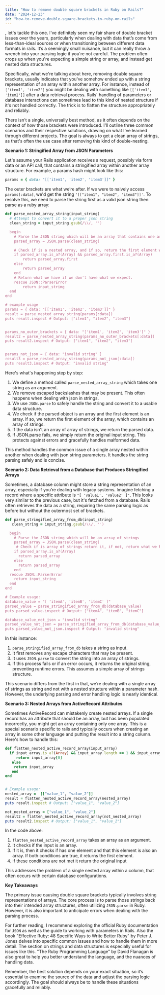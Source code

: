 ```yaml
---
title: "How to remove double square brackets in Ruby on Rails?"
date: "2024-12-23"
id: "how-to-remove-double-square-brackets-in-ruby-on-rails"
---
```


, let's tackle this one. I've definitely seen my fair share of double bracket issues over the years, particularly when dealing with data that’s come from less-than-ideal sources or when transitioning between different data formats in rails. It’s a seemingly small nuisance, but it can really throw a wrench into your parsing logic if you're not careful. The problem often crops up when you're expecting a simple string or array, and instead get nested data structures.

Specifically, what we're talking about here, removing double square brackets, usually indicates that you've somehow ended up with a string representation of an array within another array. For instance, instead of `['item1', 'item2']` you might be dealing with something like `[['item1', 'item2']]` after a data retrieval process. Rails' handling of parameters or database interactions can sometimes lead to this kind of nested structure if it's not handled correctly. The trick is to flatten the structure appropriately and reliably.

There isn't a single, universally best method, as it often depends on the context of *how* those brackets were introduced. I'll outline three common scenarios and their respective solutions, drawing on what I've learned through different projects. The goal is always to get a clean array of strings, as that's often the use case after removing this kind of double-nesting.

**Scenario 1: Stringified Array from JSON Parameters**

Let's assume your Rails application receives a request, possibly via form data or an API call, that contains a stringified array within another array structure. For example, a params hash might look like this:

```ruby
params = { data: "[['item1', 'item2', 'item3']]" }
```

The outer brackets are what we’re after. If we were to naively access `params[:data]`, we'd get the string `'[["item1", "item2", "item3"]]'`. To resolve this, we need to parse the string first as a valid json string then parse as a ruby array:

```ruby
def parse_nested_array_string(input_string)
  # Attempt to convert it to a proper json string
  clean_string = input_string.gsub(/\\/, '')

  begin
    # Parse the JSON string which will be an array that contains one array
    parsed_array = JSON.parse(clean_string)

    # Check if is a nested array, and if so, return the first element which will be the true array of strings
    if parsed_array.is_a?(Array) && parsed_array.first.is_a?(Array)
        return parsed_array.first
    else
        return parsed_array
    end
    # Return what we have if we don't have what we expect.
    rescue JSON::ParserError
        return input_string
  end
end

# example usage
params = { data: "[['item1', 'item2', 'item3']]" }
result = parse_nested_array_string(params[:data])
puts result.inspect # Output: ["item1", "item2", "item3"]


params_no_outer_brackets = { data: "['item1', 'item2', 'item3']" }
result2 = parse_nested_array_string(params_no_outer_brackets[:data])
puts result2.inspect # Output: ["item1", "item2", "item3"]


params_not_json = { data: "invalid string" }
result3 = parse_nested_array_string(params_not_json[:data])
puts result3.inspect # Output: "invalid string"


```

Here's what's happening step by step:

1.  We define a method called `parse_nested_array_string` which takes one string as an argument.
2.  We remove escaped backslashes that may be present. This often happens when dealing with json in strings.
3.  We use `JSON.parse` to safely handle the string and convert it to a usable data structure.
4.  We check if the parsed object is an array and the first element is an array. If so, we return the first element of the array, which contains an array of strings.
5.  If the data isn't an array of array of strings, we return the parsed data.
6.  If JSON.parse fails, we simply return the original input string. This protects against errors and gracefully handles malformed data.

This method handles the common issue of a single array nested within another when dealing with json string parameters. It handles the string parsing safely and is concise.

**Scenario 2: Data Retrieval from a Database that Produces Stringified Arrays**

Sometimes, a database column might store a string representation of an array, especially if you’re dealing with legacy systems. Imagine fetching a record where a specific attribute is `"[ 'value1', 'value2' ]"`. This looks very similar to the previous case, but it's fetched from a database. Rails often retrieves the data as a string, requiring the same parsing logic as before but without the outermost set of brackets.

```ruby
def parse_stringified_array_from_db(input_string)
   clean_string = input_string.gsub(/\\/, '')

  begin
    # Parse the JSON string which will be an array of strings
    parsed_array = JSON.parse(clean_string)
     # Check if is array of strings return it, if not, return what we have.
    if parsed_array.is_a?(Array)
      return parsed_array
    else
      return parsed_array
    end
  rescue JSON::ParserError
    return input_string
  end
end

# Example usage:
database_value = "[ 'itemA', 'itemB', 'itemC' ]"
parsed_value = parse_stringified_array_from_db(database_value)
puts parsed_value.inspect # Output: ["itemA", "itemB", "itemC"]

database_value_not_json = "invalid string"
parsed_value_not_json = parse_stringified_array_from_db(database_value_not_json)
puts parsed_value_not_json.inspect # Output: "invalid string"
```

In this instance:

1.  `parse_stringified_array_from_db` takes a string as input.
2.  It first removes any escape characters that may be present.
3.  It uses `JSON.parse` to convert the string into an array of strings.
4.  If this process fails or if an error occurs, it returns the original string, preventing runtime errors. This assumes a simple array of strings structure.

This scenario differs from the first in that, we’re dealing with a single array of strings as string and not with a nested structure within a parameter hash. However, the underlying parsing and error handling logic is nearly identical.

**Scenario 3: Nested Arrays from ActiveRecord Attributes**

Sometimes ActiveRecord can mistakenly create nested arrays. If a single record has an attribute that should be an array, but has been populated incorrectly, you might get an array containing only one array. This is a special scenario specific to rails and typically occurs when creating an array in some other language and putting the result into a string column. Here's how to handle this:

```ruby
def flatten_nested_active_record_array(input_array)
  if input_array.is_a?(Array) && input_array.length == 1 && input_array[0].is_a?(Array)
     return input_array[0]
   else
    return input_array
   end
end


# Example usage:
nested_array =  [["value_1", "value_2"]]
result = flatten_nested_active_record_array(nested_array)
puts result.inspect # Output: ["value_1", "value_2"]

not_nested_array = ["value_1", "value_2"]
result2 = flatten_nested_active_record_array(not_nested_array)
puts result2.inspect # Output: ["value_1", "value_2"]
```

In the code above:

1.  `flatten_nested_active_record_array` takes an array as an argument.
2.  It checks if the input is an array.
3.  If it is, then it checks if has one element and that this element is also an array. If both conditions are true, it returns the first element.
4.  If these conditions are not met it return the original input

This addresses the problem of a single nested array within a column, that often occurs with certain database configurations.

**Key Takeaways**

The primary issue causing double square brackets typically involves string representations of arrays. The core process is to parse those strings back into their intended array structures, often utilizing `JSON.parse` in Ruby. However, it is also important to anticipate errors when dealing with the parsing process.

For further reading, I recommend exploring the official Ruby documentation for `JSON` as well as the guide to working with parameters in Rails. Also the book "Effective Ruby: 48 Specific Ways to Write Better Ruby" by Peter J. Jones delves into specific common issues and how to handle them in more detail. The section on strings and data structures is especially useful for issues like this. "The Ruby Programming Language" by David Flanagan is also great to help you better understand the language, and the nuances of handling data.

Remember, the best solution depends on your exact situation, so it’s essential to examine the source of the data and adjust the parsing logic accordingly. The goal should always be to handle these situations gracefully and reliably.
